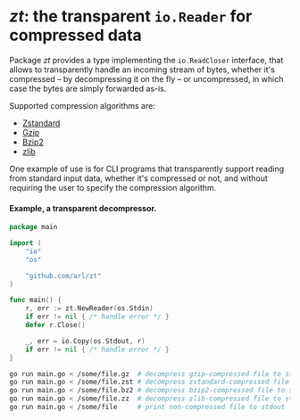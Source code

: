 # *zt*: the transparent `io.Reader` for compressed data

Package *zt* provides a type implementing the `io.ReadCloser` interface,
that allows to transparently handle an incoming stream of bytes, whether
it's compressed – by decompressing it on the fly – or uncompressed, in
which case the bytes are simply forwarded as-is.

Supported compression algorithms are:
  - [Zstandard](https://github.com/facebook/zstd)
  - [Gzip](https://www.gzip.org/)
  - [Bzip2](https://en.wikipedia.org/wiki/Bzip2)
  - [zlib](https://www.zlib.net/)

One example of use is for CLI programs that transparently support reading from
standard input data, whether it's compressed or not, and without requiring the
user to specify the compression algorithm.

#### Example, a transparent decompressor.

```go
package main

import (
	"io"
	"os"

	"github.com/arl/zt"
)

func main() {
	r, err := zt.NewReader(os.Stdin)
	if err != nil { /* handle error */ }
	defer r.Close()

	_, err = io.Copy(os.Stdout, r)
	if err != nil { /* handle error */ }
}
```

```sh
go run main.go < /some/file.gz  # decompress gzip-compressed file to stdout
go run main.go < /some/file.zst # decompress zstandard-compressed file to stdout
go run main.go < /some/file.bz2 # decompress bzip2-compressed file to stdout
go run main.go < /some/file.zz  # decompress zlib-compressed file to stdout
go run main.go < /some/file     # print non-compressed file to stdout
```
